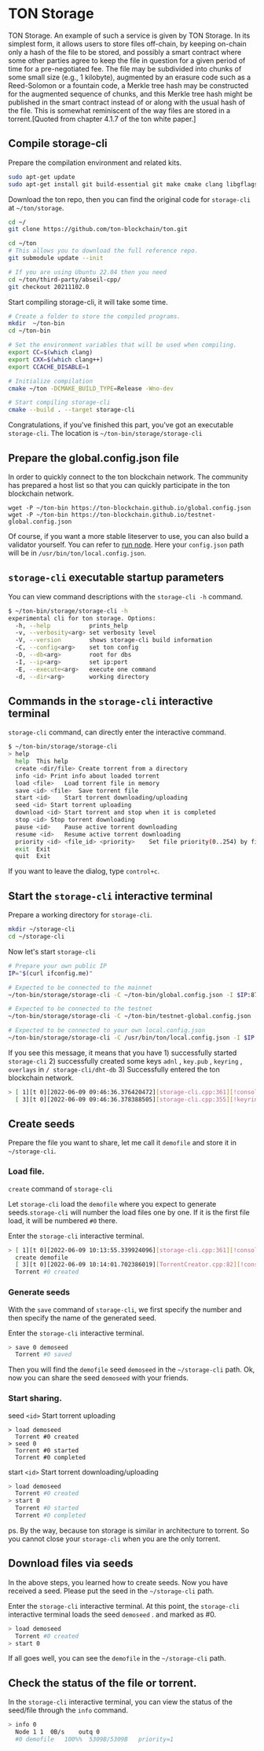 # TON Storage
TON Storage. An example of such a service is given by TON Storage. In its simplest form, it allows users to store files off-chain, by keeping on-chain only a hash of the file to be stored, and possibly a smart contract where some other parties agree to keep the file in question for a given period of time for a pre-negotiated fee. The file may be subdivided into chunks of some small size (e.g., 1 kilobyte), augmented by an erasure code such as a Reed-Solomon or a fountain code, a Merkle tree hash may be constructed for the augmented sequence of chunks, and this Merkle tree hash might be published in the smart contract instead of or along with the usual hash of the file. This is somewhat reminiscent of the way files are stored in a torrent.[Quoted from chapter 4.1.7 of the ton white paper.]

## Compile storage-cli

Prepare the compilation environment and related kits.

```bash
sudo apt-get update
sudo apt-get install git build-essential git make cmake clang libgflags-dev zlib1g-dev libssl-dev libreadline-dev libmicrohttpd-dev pkg-config libgsl-dev python3 python3-dev python3-pip
```

Download the ton repo, then you can find the original code for `storage-cli` at `~/ton/storage`.

```bash
cd ~/
git clone https://github.com/ton-blockchain/ton.git

cd ~/ton
# This allows you to download the full reference repo.
git submodule update --init

# If you are using Ubuntu 22.04 then you need
cd ~/ton/third-party/abseil-cpp/
git checkout 20211102.0
````

Start compiling storage-cli, it will take some time.

```bash
# Create a folder to store the compiled programs.
mkdir  ~/ton-bin
cd ~/ton-bin

# Set the environment variables that will be used when compiling.
export CC=$(which clang)
export CXX=$(which clang++)
export CCACHE_DISABLE=1

# Initialize compilation
cmake ~/ton -DCMAKE_BUILD_TYPE=Release -Wno-dev

# Start compiling storage-cli
cmake --build . --target storage-cli
```
Congratulations, if you've finished this part, you've got an executable `storage-cli`. The location is `~/ton-bin/storage/storage-cli`


## Prepare the global.config.json file
In order to quickly connect to the ton blockchain network. The community has prepared a host list so that you can quickly participate in the ton blockchain network.
```
wget -P ~/ton-bin https://ton-blockchain.github.io/global.config.json
wget -P ~/ton-bin https://ton-blockchain.github.io/testnet-global.config.json
```
Of course, if you want a more stable liteserver to use, you can also build a validator yourself. You can refer to [run node](../nodes/run-node.md). Here your `config.json` path will be in `/usr/bin/ton/local.config.json`.

## `storage-cli` executable startup parameters
You can view command descriptions with the `storage-cli -h` command.

```bash
$ ~/ton-bin/storage/storage-cli -h
experimental cli for ton storage. Options:
  -h, --help           prints_help
  -v, --verbosity<arg> set verbosity level
  -V, --version        shows storage-cli build information
  -C, --config<arg>    set ton config
  -D, --db<arg>        root for dbs
  -I, --ip<arg>        set ip:port
  -E, --execute<arg>   execute one command
  -d, --dir<arg>       working directory
```

## Commands in the `storage-cli` interactive terminal
`storage-cli` command, can directly enter the interactive command.

```bash
$ ~/ton-bin/storage/storage-cli
> help
  help	This help
  create <dir/file>	Create torrent from a directory
  info <id>	Print info about loaded torrent
  load <file>	Load torrent file in memory
  save <id> <file>	Save torrent file
  start <id>	Start torrent downloading/uploading
  seed <id>	Start torrent uploading
  download <id>	Start torrent and stop when it is completed
  stop <id>	Stop torrent downloading
  pause <id>	Pause active torrent downloading
  resume <id>	Resume active torrent downloading
  priority <id> <file_id> <priority>	Set file priority(0..254) by file_id, use file_id=* to set priority for all files
  exit	Exit
  quit	Exit
```
If you want to leave the dialog, type `control+c`.

## Start the `storage-cli` interactive terminal
Prepare a working directory for `storage-cli`.

```bash
mkdir ~/storage-cli
cd ~/storage-cli
```

Now let's start `storage-cli`

``` bash
# Prepare your own public IP
IP="$(curl ifconfig.me)"

# Expected to be connected to the mainnet
~/ton-bin/storage/storage-cli -C ~/ton-bin/global.config.json -I $IP:8734

# Expected to be connected to the testnet
~/ton-bin/storage/storage-cli -C ~/ton-bin/testnet-global.config.json -I $IP:8734

# Expected to be connected to your own local.config.json
~/ton-bin/storage/storage-cli -C /usr/bin/ton/local.config.json -I $IP:8734
```

If you see this message, it means that you have 1) successfully started `storage-cli` 2) successfully created some keys `adnl` , `key.pub` , `keyring` , `overlays` in `/ storage-cli/dht-db` 3) Successfully entered the ton blockchain network.
```bash
> [ 1][t 0][2022-06-09 09:46:36.376420472][storage-cli.cpp:361][!console]	Create 8vVmesnTE6TswG7uBXMvSe4lfgWbwgdlA9nrf6/kEj4=
  [ 3][t 0][2022-06-09 09:46:36.378388505][storage-cli.cpp:355][!keyring]	New key was saved
```

## Create seeds

Prepare the file you want to share, let me call it `demofile` and store it in `~/storage-cli`.


### Load file.
`create` command of `storage-cli`

Let `storage-cli` load the `demofile` where you expect to generate seeds.`storage-cli` will number the load files one by one. If it is the first file load, it will be numbered `#0` there.

Enter the `storage-cli` interactive terminal. 
```bash
> [ 1][t 0][2022-06-09 10:13:55.339924096][storage-cli.cpp:361][!console]	Create TrMmDDxOd+YN3NOw/TIaOHCLbaF06D1ZFYYPsdgMnA4=
  create demofile
  [ 3][t 0][2022-06-09 10:14:01.702386019][TorrentCreator.cpp:82][!console]	Add file demofile ~/storage-cli/demofile
  Torrent #0 created
```

### Generate seeds
With the `save` command of `storage-cli`, we first specify the number and then specify the name of the generated seed.

Enter the `storage-cli` interactive terminal. 
```bash 
> save 0 demoseed
  Torrent #0 saved
```
Then you will find the `demofile` seed `demoseed` in the `~/storage-cli` path. Ok, now you can share the seed `demoseed` with your friends.


### Start sharing.

seed `<id>`	Start torrent uploading

```
> load demoseed
  Torrent #0 created
> seed 0
  Torrent #0 started
  Torrent #0 completed
```

start `<id>`	Start torrent downloading/uploading
```bash
> load demoseed
  Torrent #0 created
> start 0
  Torrent #0 started
  Torrent #0 completed
```

ps. By the way, because ton storage is similar in architecture to torrent. So you cannot close your `storage-cli` when you are the only torrent.

## Download files via seeds
In the above steps, you learned how to create seeds. Now you have received a seed. 
Please put the seed in the `~/storage-cli` path.

Enter the `storage-cli` interactive terminal. 
At this point, the `storage-cli` interactive terminal loads the seed `demoseed` . and marked as #0.
```bash
> load demoseed
  Torrent #0 created
> start 0
```
If all goes well, you can see the `demofile` in the `~/storage-cli` path.

## Check the status of the file or torrent.

In the `storage-cli` interactive terminal, you can view the status of the seed/file through the `info` command.
```bash
> info 0
  Node 1 1	0B/s	outq 0
  #0 demofile	100%%  5309B/5309B	 priority=1
```
